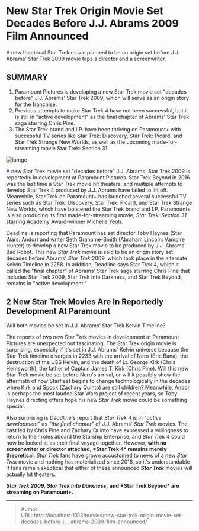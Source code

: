 # New Star Trek Origin Movie Set Decades Before J.J. Abrams 2009 Film Announced


A new theatrical Star Trek movie planned to be an origin set before J.J. Abrams&#39; Star Trek 2009 movie taps a director and a screenwriter.

## SUMMARY

1. Paramount Pictures is developing a new Star Trek movie set &#34;decades before&#34; J.J. Abrams&#39; Star Trek 2009, which will serve as an origin story for the franchise.
2.  Previous attempts to make Star Trek 4 have not been successful, but it is still in &#34;active development&#34; as the final chapter of Abrams&#39; Star Trek saga starring Chris Pine.
3.  The Star Trek brand and I.P. have been thriving on Paramount&#43; with successful TV series like Star Trek: Discovery, Star Trek: Picard, and Star Trek Strange New Worlds, as well as the upcoming made-for-streaming movie Star Trek: Section 31.

![iamge](https://cdn.jsdelivr.net/gh/marykeil/picgolib/image202401112037554.png)



A new Star Trek movie set &#34;decades before&#34; J.J. Abrams&#39; Star Trek 2009 is reportedly in development at Paramount Pictures. Star Trek Beyond in 2016 was the last time a Star Trek movie hit theaters, and multiple attempts to develop Star Trek 4 produced by J.J. Abrams have failed to lift off. Meanwhile, Star Trek on Paramount&#43; has launched several successful TV series such as Star Trek: Discovery, Star Trek: Picard, and Star Trek Strange New Worlds, which have bolstered the Star Trek brand and I.P. Paramount&#43; is also producing its first made-for-streaming movie, *Star Trek: Section 31* starring Academy Award-winner Michelle Yeoh.

Deadline is reporting that Paramount has set director Toby Haynes (Star Wars: Andor) and writer Seth Grahame-Smith (Abraham Lincoln: Vampire Hunter) to develop a new Star Trek movie to be produced by J.J. Abrams&#39; Bad Robot. This new *Star Trek* movie is said to be an origin story set decades before Abrams&#39; *Star Trek* 2009, which took place in the alternate Kelvin Timeline in 2258. In addition, Deadline says Star Trek 4, which it called the &#34;final chapter&#34; of Abrams&#39; Star Trek saga starring Chris Pine that includes Star Trek 2009, Star Trek Into Darkness, and Star Trek Beyond, remains in &#34;active development.&#34;



## 2 New Star Trek Movies Are In Reportedly Development At Paramount

Will both movies be set in J.J. Abrams&#39; Star Trek Kelvin Timeline?



The reports of two new Star Trek movies in development at Paramount Pictures are unexpected but fascinating. The Star Trek origin movie is surprising, especially if it&#39;s set in J.J. Abrams&#39; Kelvin universe because the Star Trek timeline diverges in 2233 with the arrival of Nero (Eric Bana), the destruction of the USS Kelvin, and the death of Lt. George Kirk (Chris Hemsworth), the father of Captain James T. Kirk (Chris Pine). Will this new Star Trek movie be set before Nero&#39;s arrival, or will it possibly show the aftermath of how Starfleet begins to change technologically in the decades when Kirk and Spock (Zachary Quinto) are still children? Meanwhile, Andor is perhaps the most lauded Star Wars project of recent years, so Toby Haynes directing offers hope his new *Star Trek* movie could be something special.

Also surprising is *Deadline*&#39;s report that *Star Trek 4* is in &#34;*active development&#34;* as *&#34;the final chapter&#34;* of J.J. Abrams&#39; *Star Trek* movies. The cast led by Chris Pine and Zachary Quinto have expressed a willingness to return to their roles aboard the Starship Enterprise, and *Star Trek 4* could now be looked at as their final voyage together. However, **with no screenwriter or director attached, \*Star Trek 4\* remains merely theoretical**. *Star Trek* fans have grown accustomed to news of a new *Star Trek* movie and nothing has materialized since 2016, so it&#39;s understandable if fans remain skeptical that either of these announced ***Star Trek*** movies will actually hit theaters.

***Star Trek 2009, Star Trek Into Darkness,*** **and \*Star Trek Beyond\* are streaming on Paramount&#43;.**


---

> Author:   
> URL: http://localhost:1313/movies/new-star-trek-origin-movie-set-decades-before-j.j.-abrams-2009-film-announced/  

